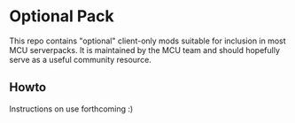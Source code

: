 # Optional Pack

This repo contains "optional" client-only mods suitable for inclusion in most
MCU serverpacks. It is maintained by the MCU team and should hopefully serve
as a useful community resource.

## Howto

Instructions on use forthcoming :)
